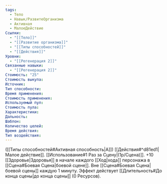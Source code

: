 ```yaml
---
tags:
  - Тело
  - Навык/РазвитеОрганизма
  - Активная
  - МалоеДействие
Ссылки:
  - "[[Тело]]"
  - "[[Развитие организма]]"
  - "[[Типы способностей]]"
  - "[[Действия]]"
Уровни:
  - "[[Регенерация 2]]"
Связанные навыки:
  - "[[Регенерация 2]]"
Стоимость: "25"
Стоимость выкупа:
Источник:
Тип способности:
Время применения:
Стоимость применения:
Используемый пул:
Стоимость пула:
Характеристики:
Дальность:
Шаблон:
Количество целей:
Время действия:
Тип воздействия:
---
```

([[Типы способностей#Активная способность|А]]) [[Действия#^d81ed1|Малое действие]]. [[Использование#1 Раз за Сцену|(1р/Сцена)]]. +10 [[Здоровье|Здоровья]] в начале каждого [[Ход|хода]] персонажа в [[Сцена#Боевая Сцена|боевой сцене]]. Вне [[Сцена#Боевая Сцена|боевой сцены]] каждую 1 минуту. Эффект действует [[Длительность#До конца сцены|до конца сцены]] (0 Ресурсов).
